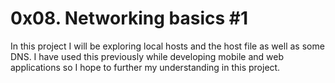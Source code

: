 # 0x08. Networking basics #1

In this project I will be exploring local hosts and the host file as well as some DNS. I have used this previously while developing mobile and web applications so I hope to further my understanding in this project.
